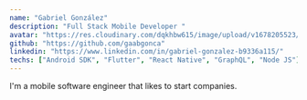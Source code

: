 ```yaml
---
name: "Gabriel González"
description: "Full Stack Mobile Developer "
avatar: "https://res.cloudinary.com/dqkhbw615/image/upload/v1678205523/tech-global/ggonzalez-profile_qz8ldh.jpg"
github: "https://github.com/gaabgonca"
linkedin: "https://www.linkedin.com/in/gabriel-gonzalez-b9336a115/"
techs: ["Android SDK", "Flutter", "React Native", "GraphQL", "Node JS"]
---
```


I'm a mobile software engineer that likes to start companies. 